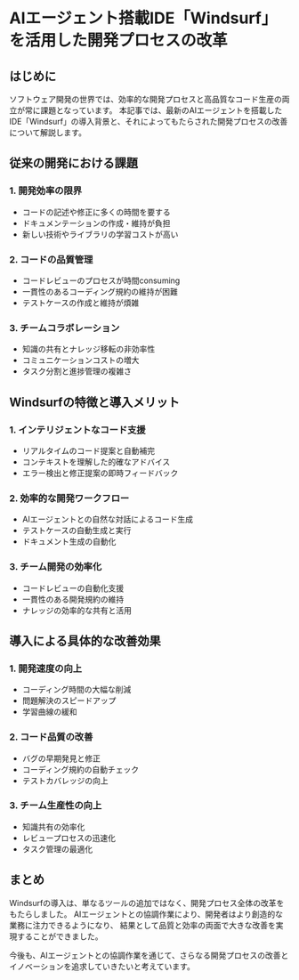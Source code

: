 # AIエージェント搭載IDE「Windsurf」を活用した開発プロセスの改革

## はじめに

ソフトウェア開発の世界では、効率的な開発プロセスと高品質なコード生産の両立が常に課題となっています。
本記事では、最新のAIエージェントを搭載したIDE「Windsurf」の導入背景と、それによってもたらされた開発プロセスの改善について解説します。

## 従来の開発における課題

### 1. 開発効率の限界

- コードの記述や修正に多くの時間を要する
- ドキュメンテーションの作成・維持が負担
- 新しい技術やライブラリの学習コストが高い

### 2. コードの品質管理

- コードレビューのプロセスが時間consuming
- 一貫性のあるコーディング規約の維持が困難
- テストケースの作成と維持が煩雑

### 3. チームコラボレーション

- 知識の共有とナレッジ移転の非効率性
- コミュニケーションコストの増大
- タスク分割と進捗管理の複雑さ

## Windsurfの特徴と導入メリット

### 1. インテリジェントなコード支援

- リアルタイムのコード提案と自動補完
- コンテキストを理解した的確なアドバイス
- エラー検出と修正提案の即時フィードバック

### 2. 効率的な開発ワークフロー

- AIエージェントとの自然な対話によるコード生成
- テストケースの自動生成と実行
- ドキュメント生成の自動化

### 3. チーム開発の効率化

- コードレビューの自動化支援
- 一貫性のある開発規約の維持
- ナレッジの効率的な共有と活用

## 導入による具体的な改善効果

### 1. 開発速度の向上

- コーディング時間の大幅な削減
- 問題解決のスピードアップ
- 学習曲線の緩和

### 2. コード品質の改善

- バグの早期発見と修正
- コーディング規約の自動チェック
- テストカバレッジの向上

### 3. チーム生産性の向上

- 知識共有の効率化
- レビュープロセスの迅速化
- タスク管理の最適化

## まとめ

Windsurfの導入は、単なるツールの追加ではなく、開発プロセス全体の改革をもたらしました。
AIエージェントとの協調作業により、開発者はより創造的な業務に注力できるようになり、
結果として品質と効率の両面で大きな改善を実現することができました。

今後も、AIエージェントとの協調作業を通じて、さらなる開発プロセスの改善と
イノベーションを追求していきたいと考えています。
